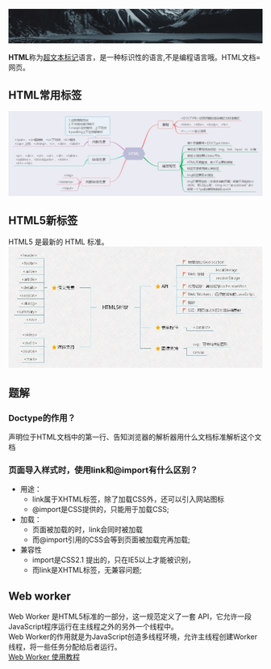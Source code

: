 ![HTML](../../../.vuepress/imgs/common/logo_big.jpg)

**HTML**称为<U>超文本标记</U>语言，是一种标识性的语言,不是编程语言哦。HTML文档=网页。  

## HTML常用标签

![html](../../../.vuepress/imgs/blog/html/html.jpg)

## HTML5新标签
HTML5 是最新的 HTML 标准。
![html5](../../../.vuepress/imgs/blog/html/html5.jpg)

## 题解
### Doctype的作用？
声明位于HTML文档中的第一行、告知浏览器的解析器用什么文档标准解析这个文档

### 页面导入样式时，使用link和@import有什么区别？
- 用途：
   - link属于XHTML标签，除了加载CSS外，还可以引入网站图标
   - @import是CSS提供的，只能用于加载CSS;  
- 加载：
   - 页面被加载的时，link会同时被加载  
   - 而@import引用的CSS会等到页面被加载完再加载;  
- 兼容性
   - import是CSS2.1 提出的，只在IE5以上才能被识别，
   - 而link是XHTML标签，无兼容问题;  

## Web worker
Web Worker 是HTML5标准的一部分，这一规范定义了一套 API，它允许一段JavaScript程序运行在主线程之外的另外一个线程中。  
Web Worker的作用就是为JavaScript创造多线程环境，允许主线程创建Worker线程，将一些任务分配给后者运行。  
[Web Worker 使用教程](http://www.ruanyifeng.com/blog/2018/07/web-worker.html)